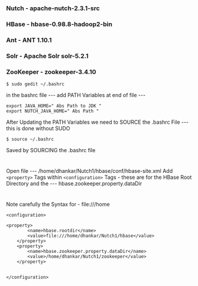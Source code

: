 ### Nutch - apache-nutch-2.3.1-src
### HBase - hbase-0.98.8-hadoop2-bin
### Ant - ANT 1.10.1
### Solr - Apache Solr solr-5.2.1
### ZooKeeper - zookeeper-3.4.10

```
$ sudo gedit ~/.bashrc
```

in the bashrc file --- add PATH Variables at end of file --- 

```
export JAVA_HOME=" Abs Path to JDK "
export NUTCH_JAVA_HOME=" Abs Path "
```


After Updating the PATH Variables we need to SOURCE the .bashrc File --- this is done without SUDO 

```
$ source ~/.bashrc

```
Saved by SOURCING the .bashrc file 
#

Open file --- /home/dhankar/Nutch1/hbase/conf/hbase-site.xml
Add ```<property>``` Tags within ```<configuration>``` Tags - these are for the HBase Root Directory 
and the --- hbase.zookeeper.property.dataDir
#
Note carefully the Syntax for - file:///home

```
<configuration>

<property>
        <name>hbase.rootdir</name>
        <value>file:///home/dhankar/Nutch1/hbase</value>
    </property>
    <property>
        <name>hbase.zookeeper.property.dataDir</name>
        <value>/home/dhankar/Nutch1/zookeeper</value>
    </property>


</configuration>
```

##
#






